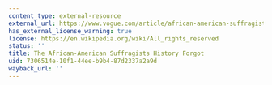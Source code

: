 ```yaml
---
content_type: external-resource
external_url: https://www.vogue.com/article/african-american-suffragists-women-voting-rights
has_external_license_warning: true
license: https://en.wikipedia.org/wiki/All_rights_reserved
status: ''
title: The African-American Suffragists History Forgot
uid: 7306514e-10f1-44ee-b9b4-87d2337a2a9d
wayback_url: ''
---
```

